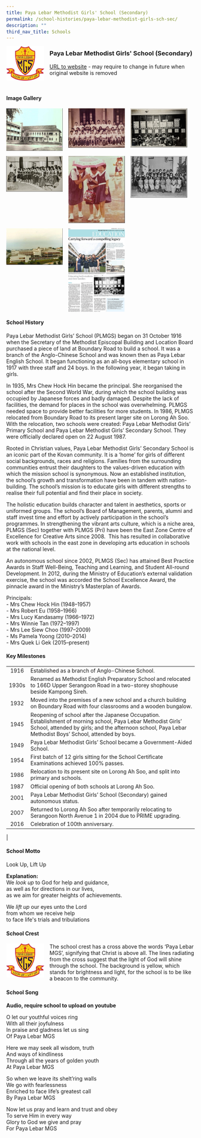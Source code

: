 ```yaml
---
title: Paya Lebar Methodist Girls' School (Secondary)
permalink: /school-histories/paya-lebar-methodist-girls-sch-sec/
description: ""
third_nav_title: Schools
---
```

<img src="/images/plmgssec1.jpg" style="width:20%;margin-right:15px;" align = "left">

### **Paya Lebar Methodist Girls' School (Secondary)**
[URL to website](https://www.plmgss.moe.edu.sg/) - may require to change in future when original website is removed

<br clear="left">

#### **Image Gallery**

<p><a href="https://d1yxymztqoj7qn.amplifyapp.com/images/plmgssec2.jpg">  
<img src="/images/plmgssec2.jpg" style="width:30%;margin-right:15px;" align = "left">
</a></p>

<p><a href="https://d1yxymztqoj7qn.amplifyapp.com/images/plmgssec3.jpg">  
<img src="/images/plmgssec3.jpg" style="width:30%;margin-right:15px;" align = "left">
</a></p>

<p><a href="https://d1yxymztqoj7qn.amplifyapp.com/images/plmgssec4.jpg">  
<img src="/images/plmgssec4.jpg" style="width:30%;margin-right:15px;" align = "left">
</a></p>

<br clear="left">

<p><a href="https://d1yxymztqoj7qn.amplifyapp.com/images/plmgssec5.jpg">  
<img src="/images/plmgssec5.jpg" style="width:30%;margin-right:15px;" align = "left">
</a></p>

<p><a href="https://d1yxymztqoj7qn.amplifyapp.com/images/plmgssec6.jpg">  
<img src="/images/plmgssec6.jpg" style="width:30%;margin-right:15px;" align = "left">
</a></p>

<p><a href="https://d1yxymztqoj7qn.amplifyapp.com/images/plmgssec7.jpg">  
<img src="/images/plmgssec7.jpg" style="width:30%;margin-right:15px;" align = "left">
</a></p>

<br clear="left">

<p><a href="https://d1yxymztqoj7qn.amplifyapp.com/images/plmgssec8.jpg">  
<img src="/images/plmgssec8.jpg" style="width:30%;margin-right:15px;" align = "left">
</a></p>

<p><a href="https://d1yxymztqoj7qn.amplifyapp.com/images/plmgssec9.jpg">  
<img src="/images/plmgssec9.jpg" style="width:30%;margin-right:15px;" align = "left">
</a></p>

<br clear="left">

#### **School History**
Paya Lebar Methodist Girls’ School (PLMGS) began on 31 October 1916 when the Secretary of the Methodist Episcopal Building and Location Board purchased a piece of land at Boundary Road to build a school. It was a branch of the Anglo-Chinese School and was known then as Paya Lebar English School. It began functioning as an all-boys elementary school in 1917 with three staff and 24 boys. In the following year, it began taking in girls.

In 1935, Mrs Chew Hock Hin became the principal. She reorganised the school after the Second World War, during which the school building was occupied by Japanese forces and badly damaged. Despite the lack of facilities, the demand for places in the school was overwhelming. PLMGS needed space to provide better facilities for more students. In 1986, PLMGS relocated from Boundary Road to its present larger site on Lorong Ah Soo. With the relocation, two schools were created: Paya Lebar Methodist Girls’ Primary School and Paya Lebar Methodist Girls’ Secondary School. They were officially declared open on 22 August 1987.

Rooted in Christian values, Paya Lebar Methodist Girls’ Secondary School is an iconic part of the Kovan community. It is a ‘home’ for girls of different social backgrounds, races and religions. Families from the surrounding communities entrust their daughters to the values-driven education with which the mission school is synonymous. Now an established institution, the school’s growth and transformation have been in tandem with nation-building. The school’s mission is to educate girls with different strengths to realise their full potential and find their place in society.

The holistic education builds character and talent in aesthetics, sports or uniformed groups. The school’s Board of Management, parents, alumni and staff invest time and effort by actively participation in the school’s programmes. In strengthening the vibrant arts culture, which is a niche area, PLMGS (Sec) together with PLMGS (Pri) have been the East Zone Centre of Excellence for Creative Arts since 2008.  This has resulted in collaborative work with schools in the east zone in developing arts education in schools at the national level.

An autonomous school since 2002, PLMGS (Sec) has attained Best Practice Awards in Staff Well-Being, Teaching and Learning, and Student All-round Development. In 2012, during the Ministry of Education’s external validation exercise, the school was accorded the School Excellence Award, the pinnacle award in the Ministry’s Masterplan of Awards.

Principals:<br>
\- Mrs Chew Hock Hin (1948–1957)<br>
\- Mrs Robert Eu (1958–1966)<br>
\- Mrs Lucy Kandasamy (1966–1972) <br>
\- Mrs Winnie Tan (1972–1997)<br>
\- Mrs Lee Siew Choo (1997–2009) <br>
\- Ms Pamela Yoong (2010–2014)<br>
\- Mrs Quek Li Gek (2015–present)

#### **Key Milestones**

|  |  |
|:---:|---|
| 1916 | Established as a branch of Anglo-Chinese School. |
| 1930s | Renamed as Methodist English Preparatory School and relocated to 166D Upper Serangoon Road in a two-storey shophouse beside Kampong Sireh. |
| 1932 | Moved into the premises of a new school and a church building on Boundary Road with four classrooms and a wooden bungalow. |
| 1945 | Reopening of school after the Japanese Occupation. Establishment of morning school, Paya Lebar Methodist Girls’ School, attended by girls; and the afternoon school, Paya Lebar Methodist Boys’ School, attended by boys. |
| 1949 | Paya Lebar Methodist Girls’ School became a Government-Aided School. |
| 1954 | First batch of 12 girls sitting for the School Certificate Examinations achieved 100% passes. |
| 1986 | Relocation to its present site on Lorong Ah Soo, and split into primary and schools. |
| 1987 | Official opening of both schools at Lorong Ah Soo. |
| 2001 | Paya Lebar Methodist Girls’ School (Secondary) gained autonomous status. |
| 2007 | Returned to Lorong Ah Soo after temporarily relocating to Serangoon North Avenue 1 in 2004 due to PRIME upgrading. |
| 2016 | Celebration of 100th anniversary. |
|

#### **School Motto**
Look Up, Lift Up

**Explanation:**<br>
We _look up_ to God for help and guidance,<br>
as well as for directions in our lives,<br>
as we aim for greater heights of achievements.
  
We _lift up_ our eyes unto the Lord<br>
from whom we receive help<br>
to face life's trials and tribulations

#### **School Crest**
<img src="/images/plmgssec1.jpg" style="width:20%;margin-right:15px;" align = "left">

The school crest has a cross above the words ‘Paya Lebar MGS’, signifying that Christ is above all. The lines radiating from the cross suggest that the light of God will shine through the school. The background is yellow, which stands for brightness and light, for the school is to be like a beacon to the community.

#### **School Song**
**Audio, require school to upload on youtube**

O let our youthful voices ring<br>
With all their joyfulness<br>
In praise and gladness let us sing<br>
Of Paya Lebar MGS

Here we may seek all wisdom, truth<br>
And ways of kindliness<br>
Through all the years of golden youth<br>
At Paya Lebar MGS

So when we leave its shelt’ring walls<br>
We go with fearlessness<br>
Enriched to face life’s greatest call<br>
By Paya Lebar MGS

Now let us pray and learn and trust and obey<br>
To serve Him in every way<br>
Glory to God we give and pray<br>
For Paya Lebar MGS